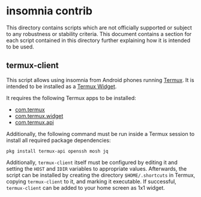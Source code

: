 # insomnia contrib

This directory contains scripts which are not officially supported or
subject to any robustness or stability criteria. This document contains
a section for each script contained in this directory further explaining
how it is intended to be used.

## termux-client

This script allows using insomnia from Android phones running
[Termux][termux website]. It is intended to be installed as a
[Termux Widget][termux widget].

It requires the following Termux apps to be installed:

* [com.termux][fdroid com.termux]
* [com.termux.widget][fdroid com.termux.widget]
* [com.termux.api][fdroid com.termux.api]

Additionally, the following command must be run inside a Termux session
to install all required package dependencies:

	pkg install termux-api openssh mosh jq

Additionally, `termux-client` itself must be configured by editing it
and setting the `HOST` and `IDIR` variables to appropriate values.
Afterwards, the script can be installed by creating the directory
`$HOME/.shortcuts` in Termux, copying `termux-client` to it, and marking
it executable. If successful, `termux-client` can be added to your home
screen as 1x1 widget.

[termux website]: https://termux.com/
[termux widget]: https://wiki.termux.com/wiki/Termux:Widget
[fdroid com.termux]: https://f-droid.org/packages/com.termux/
[fdroid com.termux.widget]: https://f-droid.org/packages/com.termux.widget/
[fdroid com.termux.api]: https://f-droid.org/packages/com.termux.api/
